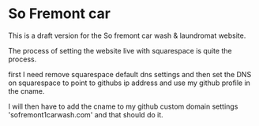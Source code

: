 # So Fremont car

This is a draft version for the So fremont car wash & laundromat website.


The process of setting the website live with squarespace is quite the process.

first I need remove squarespace default dns settings and then set the DNS on squarespace to point to githubs ip address and use my github profile in the cname.

I will then have to add the cname to my github custom domain settings 'sofremont1carwash.com' and that should do it. 